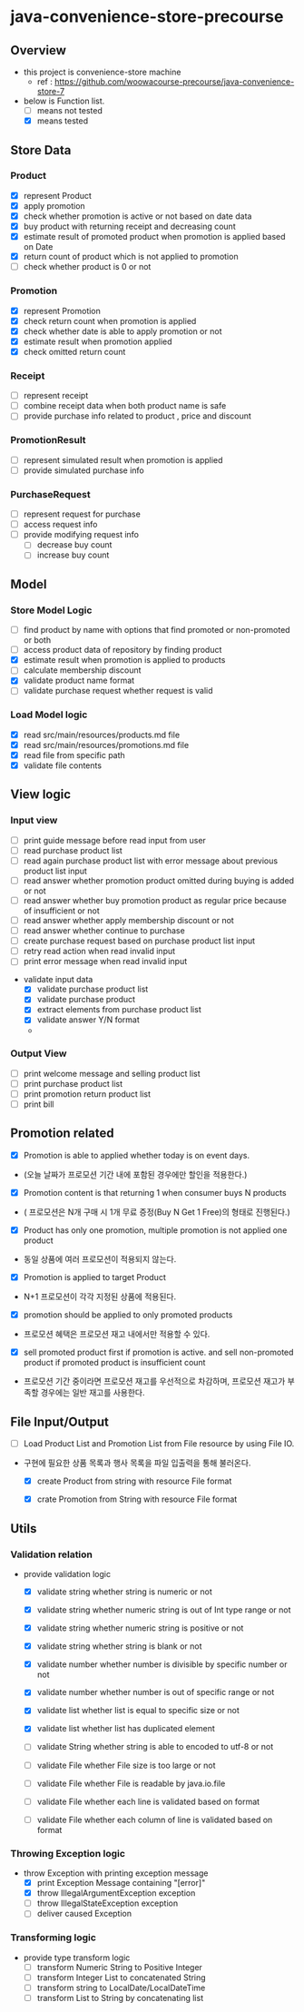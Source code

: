 # java-convenience-store-precourse

## Overview

- this project is convenience-store machine
   - ref : https://github.com/woowacourse-precourse/java-convenience-store-7
- below is Function list.
    - [ ] means not tested 
    - [x] means tested 

## Store Data

### Product
- [x] represent Product
- [x] apply promotion
- [x] check whether promotion is active or not based on date data
- [x] buy product with returning receipt and decreasing count
- [x] estimate result of promoted product when promotion is applied based on Date
- [x] return count of product which is not applied to promotion  
- [ ] check whether product is 0 or not

### Promotion
- [x] represent Promotion
- [x] check return count when promotion is applied
- [x] check whether date is able to apply promotion or not 
- [x] estimate result when promotion applied
- [x] check omitted return count 

### Receipt
- [ ] represent receipt
- [ ] combine receipt data when both product name is safe
- [ ] provide purchase info related to product , price and discount

### PromotionResult
- [ ] represent simulated result when promotion is applied
- [ ] provide simulated purchase info

### PurchaseRequest
- [ ] represent request for purchase
- [ ] access request info
- [ ] provide modifying request info 
   - [ ] decrease buy count
   - [ ] increase buy count

## Model
### Store Model Logic
- [ ] find product by name with options that find promoted or non-promoted or both
- [ ] access product data of repository by finding product
- [x] estimate result when promotion is applied to products
- [ ] calculate membership discount
- [x] validate product name format
- [ ] validate purchase request whether request is valid

### Load Model logic
- [x] read src/main/resources/products.md file
- [x] read src/main/resources/promotions.md file
- [x] read file from specific path
- [x] validate file contents

## View logic
### Input view 
- [ ] print guide message before read input from user
- [ ] read purchase product list
- [ ] read again purchase product list with error message about previous product list input
- [ ] read answer whether promotion product omitted during buying is added or not
- [ ] read answer whether buy promotion product as regular price because of insufficient or not
- [ ] read answer whether apply membership discount or not
- [ ] read answer whether continue to purchase
- [ ] create purchase request based on purchase product list input
- [ ] retry read action when read invalid input
- [ ] print error message when read invalid input
- validate input data
  - [x] validate purchase product list
  - [x] validate purchase product
  - [x] extract elements from purchase product list
  - [x] validate answer Y/N format
  - 
### Output View
- [ ] print welcome message and selling product list
- [ ] print purchase product list
- [ ] print promotion return product list
- [ ] print bill 
## Promotion related

- [x] Promotion is able to applied whether today is on event days.
- (오늘 날짜가 프로모션 기간 내에 포함된 경우에만 할인을 적용한다.)

- [x] Promotion content is that returning 1 when consumer buys N products
- ( 프로모션은 N개 구매 시 1개 무료 증정(Buy N Get 1 Free)의 형태로 진행된다.)

- [x] Product has only one promotion, multiple promotion is not applied one product
- 동일 상품에 여러 프로모션이 적용되지 않는다.

- [x] Promotion is applied to target Product
- N+1 프로모션이 각각 지정된 상품에 적용된다.


- [x] promotion should be applied to only promoted products
- 프로모션 혜택은 프로모션 재고 내에서만 적용할 수 있다.
- [x] sell promoted product first if promotion is active. and sell non-promoted product if promoted product is insufficient count
- 프로모션 기간 중이라면 프로모션 재고를 우선적으로 차감하며, 프로모션 재고가 부족할 경우에는 일반 재고를 사용한다.

## File Input/Output 
- [ ] Load Product List and Promotion List from File resource by using File IO.
- 구현에 필요한 상품 목록과 행사 목록을 파일 입출력을 통해 불러온다.
    - [x] create Product from string with resource File format
    - [x] crate Promotion from String with resource File format


## Utils

### Validation relation

- provide validation logic
    - [x] validate string whether string is numeric or not
    - [x] validate string whether numeric string is out of Int type range or not
    - [x] validate string whether numeric string is positive or not
    - [x] validate string whether string is blank or not
    - [x] validate number whether number is divisible by specific number or not
    - [x] validate number whether number is out of specific range or not
    - [x] validate list whether list is equal to specific size or not
    - [x] validate list whether list has duplicated element
    - [ ] validate String whether string is able to encoded to utf-8 or not
    - [ ] validate File whether File size is too large or not
    - [ ] validate File whether File is readable by java.io.file
    - [ ] validate File whether each line is validated based on format
    - [ ] validate File whether each column of line is validated based on format


### Throwing Exception logic

- throw Exception with printing exception message
    - [x] print Exception Message containing "[error]"
    - [x] throw IllegalArgumentException exception
    - [ ] throw IllegalStateException exception
    - [ ] deliver caused Exception

### Transforming logic

- provide type transform logic
   - [ ] transform Numeric String to Positive Integer
   - [ ] transform Integer List to concatenated String
   - [ ] transform string to LocalDate/LocalDateTime
   - [ ] transform List<String> to String by concatenating list